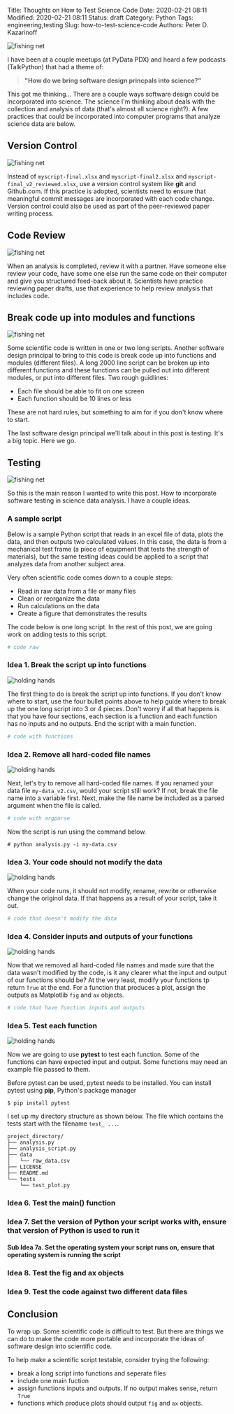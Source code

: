 Title: Thoughts on How to Test Science Code
Date: 2020-02-21 08:11
Modified: 2020-02-21 08:11
Status: draft
Category: Python
Tags: engineering,testing
Slug: how-to-test-science-code
Authors: Peter D. Kazarinoff

![fishing net]({static}/posts/testing_science_code/images/fishing-net.jpg)

I have been at a couple meetups (at PyData PDX) and heard a few podcasts (TalkPython) that had a theme of:

 > **"How do we bring software design princpals into science?"**

This got me thinking... There are a couple ways software design could be incorporated into science. The science I'm thinking about deals with the collection and analysis of data (that's almost all science right?). A few practices that could be incorporated into computer programs that analyze science data are below.

## Version Control

![fishing net]({static}/posts/testing_science_code/images/notebooks.jpg)

Instead of ```myscript-final.xlsx``` and ```myscript-final2.xlsx``` and ```myscript-final_v2_reviewed.xlsx```, use a version control system like **git** and Github.com. If this practice is adopted, scientists need to ensure that meaningful commit messages are incorporated with each code change. Version control could also be used as part of the peer-reviewed paper writing process. 

## Code Review

![fishing net]({static}/posts/testing_science_code/images/map.jpg)

When an analysis is completed, review it with a partner. Have someone else review your code, have some one else run the same code on their computer and give you structured feed-back about it. Scientists have practice reviewing paper drafts, use that experience to help review analysis that includes code.


## Break code up into modules and functions

![fishing net]({static}/posts/testing_science_code/images/package.jpg)

Some scientific code is written in one or two long scripts. Another software design principal to bring to this code is break code up into functions and modules (different files). A long 2000 line script can be broken up into different functions and these functions can be pulled out into different modules, or put into different files. Two rough guidlines:

 * Each file should be able to fit on one screen
 * Each function should be 10 lines or less

These are not hard rules, but something to aim for if you don't know where to start.

The last software design principal we'll talk about in this post is testing. It's a big topic. Here we go.

## Testing

![fishing net]({static}/posts/testing_science_code/images/lab.jpg)

So this is the main reason I wanted to write this post. How to incorporate software testing in science data analysis. I have a couple ideas.

### A sample script

Below is a sample Python script that reads in an excel file of data, plots the data, and then outputs two calculated values. In this case, the data is from a mechanical test frame (a piece of equipment that tests the strength of materials), but the same testing ideas could be applied to a script that analyzes data from another subject area.

Very often scientific code comes down to a couple steps:

 * Read in raw data from a file or many files
 * Clean or reorganize the data
 * Run calculations on the data
 * Create a figure that demonstrates the results

The code below is one long script. In the rest of this post, we are going work on adding tests to this script.

```python
# code raw
```

 ### Idea 1. Break the script up into functions

 ![holding hands]({static}/posts/testing_science_code/images/kids-holding-hands.jpg)

The first thing to do is break the script up into functions. If you don't know where to start, use the four bullet points above to help guide where to break up the one long script into 3 or 4 pieces. Don't worry if all that happens is that you have four sections, each section is a function and each function has no inputs and no outputs. End the script with a main function.

 ```python
 # code with functions
```

### Idea 2. Remove all hard-coded file names

 ![holding hands]({static}/posts/testing_science_code/images/concrete.jpg)

Next, let's try to remove all hard-coded file names. If you renamed your data file ```my-data_v2.csv```, would your script still work? If not, break the file name into a variable first. Next, make the file name be included as a parsed argument when the file is called.

 ```python
 # code with argparse
```

Now the script is run using the command below.

```text
# python analysis.py -i my-data.csv
```

### Idea 3. Your code should not modify the data

![holding hands]({static}/posts/testing_science_code/images/ice.jpg)

When your code runs, it should not modify, rename, rewrite or otherwise change the originol data. If that happens as a result of your script, take it out.

```python
# code that doesn't modify the data
```

### Idea 4. Consider inputs and outputs of your functions

![holding hands]({static}/posts/testing_science_code/images/pipe.jpg)

Now that we removed all hard-coded file names and made sure that the data wasn't modified by the code, is it any clearer what the input and output of our functions should be? At the very least, modify your functions tp return ```True``` at the end. For a function that produces a plot, assign the outputs as Matplotlib ```fig``` and ```ax``` objects.

```python
# code that have function inputs and outputs
```

### Idea 5. Test each function

 ![holding hands]({static}/posts/testing_science_code/images/pin_wheel.jpg)

Now we are going to use **pytest** to test each function. Some of the functions can have expected input and output. Some functions may need an example file passed to them.

Before pytest can be used, pytest needs to be installed. You can install pytest using **pip**, Python's package manager

```text
$ pip install pytest
```

I set up my directory structure as shown below. The file which contains the tests start with the filename ```test_ ...```.

```text
project_directory/
├── analysis.py
├── analysis_script.py
├── data
│   └── raw_data.csv
├── LICENSE
├── README.md
└── tests
    └── test_plot.py
```

### Idea 6. Test the main() function

### Idea 7. Set the version of Python your script works with, ensure that version of Python is used to run it

#### Sub Idea 7a. Set the operating system your script runs on, ensure that operating system is running the script

### Idea 8. Test the fig and ax objects

### Idea 9. Test the code against two different data files

## Conclusion

To wrap up. Some scientific code is difficult to test. But there are things we can do to make the code more portable and incorporate the ideas of software design into scientific code.

To help make a scientific script testable, consider trying the following:

 * break a long script into functions and seperate files
 * include one main fuction
 * assign functions inputs and outputs. If no output makes sense, return ```True```
 * functions which produce plots should output ```fig``` and ```ax``` objects.
